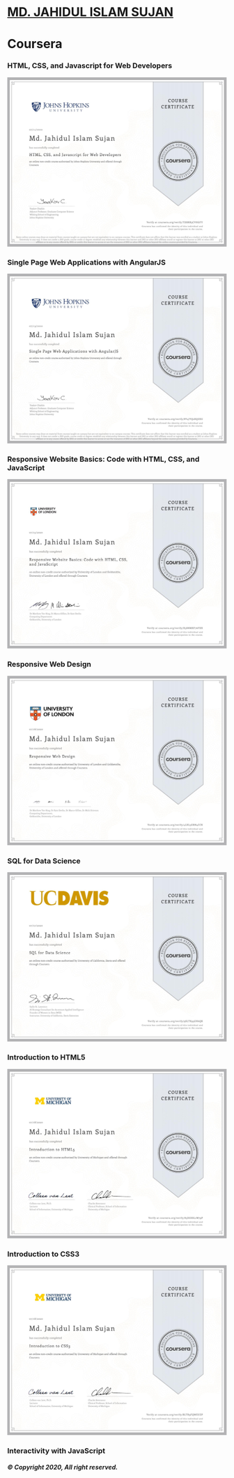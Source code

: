 # [MD. JAHIDUL ISLAM SUJAN](https://jahidofficial.github.io)

# Coursera

### HTML, CSS, and Javascript for Web Developers

<img src="TDBRR3CVHGFY.jpg">

### Single Page Web Applications with AngularJS

<img src="8V4JVQ2XQZEG.jpg">

### Responsive Website Basics: Code with HTML, CSS, and JavaScript

<img src="X58NMXF76FXX.jpg">

### Responsive Web Design

<img src="4LXL5GRN4CCK.jpg">

<!--### Introduction to Meteor.js Development-->

<!--<img src="#.jpg">-->

<!--### Web Application Development with JavaScript and MongoDB-->

<!--<img src="#.jpg">-->

<!--### Responsive Website Tutorial and Examples-->

<!--<img src="#.jpg">-->

<!--### Responsive Website Development and Design Capstone-->

<!--<img src="#.jpg">-->

### SQL for Data Science

<img src="9SLTK93GH6QR.jpg">

### Introduction to HTML5

<img src="85DGSSL2W79P.jpg">

### Introduction to CSS3

<img src="BLTX9FQWEUZP.jpg">

### Interactivity with JavaScript

<!--<img src="#.jpg">-->

<!--### Advanced Styling with Responsive Design-->

<!--<img src="#.jpg">-->

<!--### Web Design for Everybody Capstone-->

<!--<img src="#.jpg">-->

##### &copy; Copyright 2020, All right reserved.